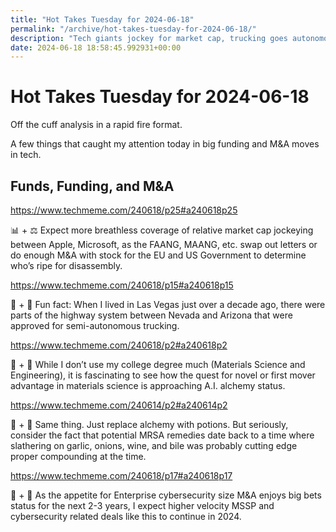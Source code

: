```yaml
---
title: "Hot Takes Tuesday for 2024-06-18"
permalink: "/archive/hot-takes-tuesday-for-2024-06-18/"
description: "Tech giants jockey for market cap, trucking goes autonomous, materials science meets AI, and cybersecurity M&amp;A heats up."
date: 2024-06-18 18:58:45.992931+00:00
---
```


<!-- buttondown-editor-mode: plaintext --><h1>Hot Takes Tuesday for 2024-06-18</h1><p>Off the cuff analysis in a rapid fire format.</p><p>A few things that caught my attention today in big funding and M&amp;A moves in tech.</p><h2>Funds, Funding, and M&amp;A</h2><p><a target="_blank" rel="noopener noreferrer nofollow" href="https://www.techmeme.com/240618/p25#a240618p25">https://www.techmeme.com/240618/p25#a240618p25</a></p><p>📊 + ⚖️  Expect more breathless coverage of relative market cap jockeying between Apple, Microsoft, as the FAANG, MAANG, etc. swap out letters or do enough M&amp;A with stock for the EU and US Government to determine who’s ripe for disassembly.</p><p><a target="_blank" rel="noopener noreferrer nofollow" href="https://www.techmeme.com/240618/p15#a240618p15">https://www.techmeme.com/240618/p15#a240618p15</a></p><p>🚚 + 🤖 Fun fact: When I lived in Las Vegas just over a decade ago, there were parts of the highway system between Nevada and Arizona that were approved for semi-autonomous trucking.</p><p><a target="_blank" rel="noopener noreferrer nofollow" href="https://www.techmeme.com/240618/p2#a240618p2">https://www.techmeme.com/240618/p2#a240618p2</a></p><p>🔮 + 🤖  While I don’t use my college degree much (Materials Science and Engineering), it is fascinating to see how the quest for novel or first mover advantage in materials science is approaching A.I. alchemy status.</p><p><a target="_blank" rel="noopener noreferrer nofollow" href="https://www.techmeme.com/240614/p2#a240614p2">https://www.techmeme.com/240614/p2#a240614p2</a></p><p>🧙 + 🤖 Same thing. Just replace alchemy with potions. But seriously, consider the fact that potential MRSA remedies date back to a time where slathering on garlic, onions, wine, and bile was probably cutting edge proper compounding at the time. </p><p><a target="_blank" rel="noopener noreferrer nofollow" href="https://www.techmeme.com/240618/p17#a240618p17">https://www.techmeme.com/240618/p17#a240618p17</a></p><p>🔐 + 🤑 As the appetite for Enterprise cybersecurity size M&amp;A enjoys big bets status for the next 2-3 years, I expect higher velocity MSSP and cybersecurity related deals like this to continue in 2024. </p><ol class="footnotes"></ol>